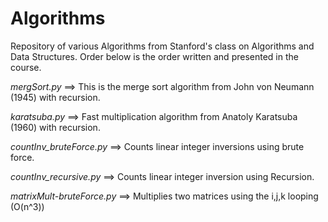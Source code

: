 #  Algorithms

Repository of various Algorithms from Stanford's class on Algorithms and Data Structures.  Order below is the order written and presented in the course.

*mergSort.py*     ==>  This is the merge sort algorithm from John von Neumann (1945) with recursion.

*karatsuba.py*    ==>  Fast multiplication algorithm from Anatoly Karatsuba (1960) with recursion. 

*countInv_bruteForce.py*  ==>  Counts linear integer inversions using brute force.

*countInv_recursive.py*   ==>  Counts linear integer inversion using Recursion.

*matrixMult-bruteForce.py*  ==>  Multiplies two matrices using the i,j,k looping (O(n^3))
